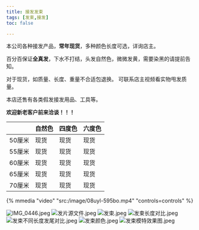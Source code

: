 ```yaml
---
title: 接发发束
tags: [发束,接发]
toc: false

---
```

本公司各种接发产品，**常年现货**，多种颜色长度可选，详询店主。

百分百保证**全真发**，下水不打结，头发自然色，微微发黄，需要染黑的请提前告知。

对于现货，如质量、长度、重量不合适包退换。 可联系店主视频看实物甩发质量。

本店还售有各类假发接发用品、工具等。

**欢迎新老客户前来洽谈！！！**


|        | 自然色 | 四度色 | 六度色 |
|--------|--------|--------|--------|
| 50厘米 | 现货   | 现货   | 现货   |
| 55厘米 | 现货   | 现货   | 现货   |
| 60厘米 | 现货   | 现货   | 现货   |
| 65厘米 | 现货   | 现货   | 现货   |
| 70厘米 | 现货   | 现货   | 现货   |

{% mmedia "video" "src:/image/08uyl-595bo.mp4" "controls=controls" %}

![IMG_0446.jpeg](/image/Fg68NS.jpeg)
![发片源文件.jpeg](/image/q2uwch.jpeg)
![发束.jpeg](/image/d2Cnis.jpeg)
![发束长度对比.jpeg](/image/m9yyTk.jpeg)
![发束不同长度发尾对比.jpeg](/image/6qQXfp.jpeg)
![发束颜色.jpeg](/image/sOYxRd.jpeg)
![发束模特效果图.jpeg](/image/19ft70.jpeg)
